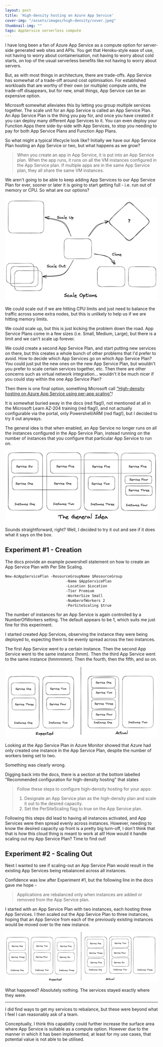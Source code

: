 ```yaml
---
layout: post
title: 'High-density hosting on Azure App Service'
cover-img: "/assets/images/high-density/cover.jpeg"
thumbnail-img: ""
tags: AppService serverless compute 
---
```


I have long been a fan of Azure App Service as a compute option for server-side generated web sites and APIs. You get that Heroku-style ease of use, not having to  worry about containerisation, not having to worry about cold starts, on top of the usual serverless benefits like not having to worry about servers.

But, as with most things in architecture, there are trade-offs. App Service has somewhat of a trade-off around cost optimisation. For established workloads that are worthy of their own (or multiple) compute units, the trade-off disappears, but for new, small things, App Service can be an expensive option.

Microsoft somewhat alleviates this by letting you group multiple services together. The scale unit for an App Service is called an App Service Plan. An App Service Plan is the thing you pay for, and once you have created it you can deploy many different App Services to it. You can even deploy your Function Apps there side-by-side with App Services, to stop you needing to pay for both App Service Plans and Function App Plans.

So what might a typical lifecycle look like? Initially we have our App Service Plan hosting an App Service or two, but what happens as we grow?

>When you create an app in App Service, it is put into an App Service plan. When the app runs, it runs on all the VM instances configured in the App Service plan. If multiple apps are in the same App Service plan, they all share the same VM instances.

We aren't going to be able to keep adding App Services to our App Service Plan for ever, sooner or later it is going to start getting full - i.e. run out of memory or CPU. So what are our options?

![Scale Options](/assets/images/high-density/scale_options.png)

We could scale out if we are hitting CPU limits and just need to balance the traffic across some extra nodes, but this is unlikely to help us if we are hitting memory limits.

We could scale up, but this is just kicking the problem down the road. App Service Plans come in a few sizes (i.e. Small, Medium, Large), but there is a limit and we can't scale up forever.

We could create a second App Service Plan, and start putting new services on there, but this creates a whole bunch of other problems that I'd prefer to avoid. How to decide which App Services go on which App Service Plan? You could just put the new ones on the new App Service Plan, but wouldn't you prefer to scale certain services together, etc. Then there are other concerns such as virtual network integration... wouldn't it be much nicer if you could stay within the one App Service Plan?

Then there is one final option, something Microsoft call ["High-density hosting on Azure App Service using per-app scaling"](https://learn.microsoft.com/en-us/azure/app-service/manage-scale-per-app)!

It is somewhat buried away in the docs (red flag!), not mentioned at all in the Microsoft Learn AZ-204 training (red flag!), and not actually configurable via the portal, only Powershell/ARM (red flag!), but I decided to try it out anyways.

The general idea is that when enabled, an App Service no longer runs on all the instances configured in the App Service Plan, instead running on the number of instances that you configure that particular App Service to run on. 

![The General Idea](/assets/images/high-density/general_idea.png)

Sounds straightforward, right? Well, I decided to try it out and see if it does what it says on the box.

## Experiment #1 - Creation

The docs provide an example powershell statement on how to create an App Service Plan with Per Site Scaling.

```
New-AzAppServicePlan -ResourceGroupName $ResourceGroup 
                            -Name $AppServicePlan
                            -Location $Location
                            -Tier Premium 
                            -WorkerSize Small
                            -NumberofWorkers 2 
                            -PerSiteScaling $true
```
            
The number of instances for an App Service is again controlled by a NumberOfWorkers setting. The default appears to be 1, which suits me just fine for this experiment.

I started created App Services, observing the instance they were being deployed to, expecting them to be evenly spread across the two instances.

The first App Service went to a certain instance. Then the second App Service went to the same instance (hmm). Then the third App Service went to the same instance (hmmmmm). Then the fourth, then the fifth, and so on. 

![Experiment 1 - Expects vs Actual](/assets/images/high-density/experiment1-creation.png)

Looking at the App Service Plan in Azure Monitor showed that Azure had only created one instance in the App Service Plan, despite the number of workers being set to two.

Something was clearly wrong.

Digging back into the docs, there is a section at the bottom labelled "Recommended configuration for high-density hosting" that states

>Follow these steps to configure high-density hosting for your apps:
>
>1. Designate an App Service plan as the high-density plan and scale it out to the desired capacity.
>1. Set the PerSiteScaling flag to true on the App Service plan.

Following this steps did lead to having all instances activated, and App Services were then spread evenly across instances. However, needing to know the desired capacity up front is a pretty big turn-off, I don't think that that is how this cloud thing is meant to work at all! How would it handle scaling out my App Service Plan? Time to find out!

## Experiment #2 - Scaling Out

 Next I wanted to see if scaling-out an App Service Plan would result in the existing App Services being rebalanced across all instances.

Confidence was low after Experiment #1, but the following line in the docs gave me hope - 

>Applications are rebalanced only when instances are added or removed from the App Service plan.

I started with an App Service Plan with two instances, each hosting three App Services. I then scaled out the App Service Plan to three instances, hoping that an App Service from each of the previously existing instances would be moved over to the new instance.

![Experiment 2 - Expects vs Actual](/assets/images/high-density/experiment2-scale_out.png)

What happened? Absolutely nothing. The services stayed exactly where they were.

---

I did find ways to get my services to rebalance, but these were beyond what I feel I can reasonably ask of a team. 

Conceptually, I think this capability could further increase the surface area where App Service is suitable as a compute option. However due to the manner in which it has been implemented, at least for my use cases, that potential value is not able to be utilised.

